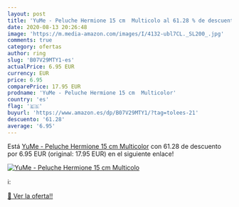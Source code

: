 ```yaml
---
layout: post
title: 'YuMe - Peluche Hermione 15 cm  Multicolo al 61.28 % de descuento'
date: 2020-08-13 20:26:48
image: 'https://m.media-amazon.com/images/I/4132-ubl7CL._SL200_.jpg'
comments: true
category: ofertas
author: ring
slug: 'B07V29MTY1-es'
actualPrice: 6.95 EUR
currency: EUR
price: 6.95
comparePrice: 17.95 EUR
prodname: 'YuMe - Peluche Hermione 15 cm  Multicolor'
country: 'es'
flag: '🇪🇸'
buyurl: 'https://www.amazon.es/dp/B07V29MTY1/?tag=tolees-21'
descuento: '61.28'
average: '6.95'
---
```


Está [YuMe - Peluche Hermione 15 cm  Multicolor](https://www.amazon.es/dp/B07V29MTY1/?tag=tolees-21) con 61.28 de descuento por 6.95 EUR (original: 17.95 EUR) en el siguiente enlace!

[![YuMe - Peluche Hermione 15 cm  Multicolo](https://m.media-amazon.com/images/I/4132-ubl7CL._SL200_.jpg)](https://www.amazon.es/dp/B07V29MTY1/?tag=tolees-21)

ℹ️:


[🛒 Ver la oferta!!](https://www.amazon.es/dp/B07V29MTY1/?tag=tolees-21)
